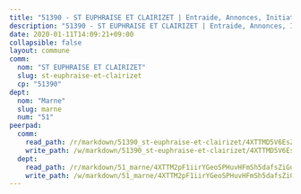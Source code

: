 ```yaml
---
title: "51390 - ST EUPHRAISE ET CLAIRIZET | Entraide, Annonces, Initiatives"
description: "51390 - ST EUPHRAISE ET CLAIRIZET | Entraide, Annonces, Initiatives"
date: 2020-01-11T14:09:21+09:00
collapsible: false
layout: commune
comm:
  nom: "ST EUPHRAISE ET CLAIRIZET"
  slug: st-euphraise-et-clairizet
  cp: "51390"
dept:
  nom: "Marne"
  slug: marne
  num: "51"
peerpad:
  comm:
    read_path: /r/markdown/51390_st-euphraise-et-clairizet/4XTTMD5V6EsZ7zUmXqnBZRFCYbNycdYJn9fXRSpdVnoF3aApn
    write_path: /w/markdown/51390_st-euphraise-et-clairizet/4XTTMD5V6EsZ7zUmXqnBZRFCYbNycdYJn9fXRSpdVnoF3aApn-K3TgUUriNujNWMUh37U3K4KGPTDWp9AxgxrP8YXn64zirUe6qrJrvGYCrutGL4DMe3Dv4Pn8nBoHKgAjhSNnmzUtcEBYUSSxd5WskEhVhu887t8gEtJ1dCyW8xhRn9dAAWG7dLBG
  dept:
    read_path: /r/markdown/51_marne/4XTTM2pF1iirYGeoSPHuvHFmSh5dafsZiGuDVqApNYr9W2doe
    write_path: /w/markdown/51_marne/4XTTM2pF1iirYGeoSPHuvHFmSh5dafsZiGuDVqApNYr9W2doe-K3TgV7EpXmd75L5pz6aUTALihWsFeiubyposyfPgz6DbQby3ZQF3gNXaGqeRVGevfRz46yND7Y8QkCv5VozWFj5shZbEokjWNQrdmmsAHCxzuLQj5kuinh4kCdsefHKLdp7xhUwa
---
```


